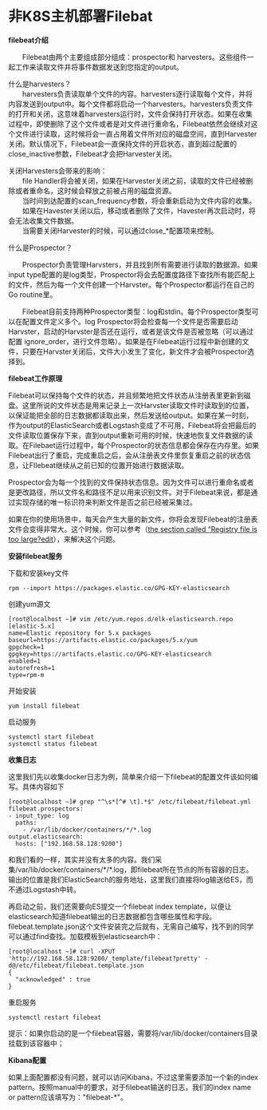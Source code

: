 # 非K8S主机部署Filebat

**filebeat介绍**

　　Filebeat由两个主要组成部分组成：prospector和 harvesters。这些组件一起工作来读取文件并将事件数据发送到您指定的output。

什么是harvesters？  
　　harvesters负责读取单个文件的内容。harvesters逐行读取每个文件，并将内容发送到output中。每个文件都将启动一个harvesters。harvesters负责文件的打开和关闭，这意味着harvesters运行时，文件会保持打开状态。如果在收集过程中，即使删除了这个文件或者是对文件进行重命名，Filebeat依然会继续对这个文件进行读取，这时候将会一直占用着文件所对应的磁盘空间，直到Harvester关闭。默认情况下，Filebeat会一直保持文件的开启状态，直到超过配置的close\_inactive参数，Filebeat才会把Harvester关闭。

关闭Harvesters会带来的影响：  
 　　file Handler将会被关闭，如果在Harvester关闭之前，读取的文件已经被删除或者重命名，这时候会释放之前被占用的磁盘资源。  
 　　当时间到达配置的scan\_frequency参数，将会重新启动为文件内容的收集。  
 　　如果在Havester关闭以后，移动或者删除了文件，Havester再次启动时，将会无法收集文件数据。  
 　　当需要关闭Harvester的时候，可以通过close\_\*配置项来控制。

什么是Prospector？

　　Prospector负责管理Harvsters，并且找到所有需要进行读取的数据源。如果input type配置的是log类型，Prospector将会去配置度路径下查找所有能匹配上的文件，然后为每一个文件创建一个Harvster。每个Prospector都运行在自己的Go routine里。

　　Filebeat目前支持两种Prospector类型：log和stdin。每个Prospector类型可以在配置文件定义多个。log Prospector将会检查每一个文件是否需要启动Harvster，启动的Harvster是否还在运行，或者是该文件是否被忽略（可以通过配置 ignore\_order，进行文件忽略）。如果是在Filebeat运行过程中新创建的文件，只要在Harvster关闭后，文件大小发生了变化，新文件才会被Prospector选择到。

**filebeat工作原理**　　

Filebeat可以保持每个文件的状态，并且频繁地把文件状态从注册表里更新到磁盘。这里所说的文件状态是用来记录上一次Harvster读取文件时读取到的位置，以保证能把全部的日志数据都读取出来，然后发送给output。如果在某一时刻，作为output的ElasticSearch或者Logstash变成了不可用，Filebeat将会把最后的文件读取位置保存下来，直到output重新可用的时候，快速地恢复文件数据的读取。在Filebaet运行过程中，每个Prospector的状态信息都会保存在内存里。如果Filebeat出行了重启，完成重启之后，会从注册表文件里恢复重启之前的状态信息，让FIlebeat继续从之前已知的位置开始进行数据读取。

Prospector会为每一个找到的文件保持状态信息。因为文件可以进行重命名或者是更改路径，所以文件名和路径不足以用来识别文件。对于Filebeat来说，都是通过实现存储的唯一标识符来判断文件是否之前已经被采集过。　　

如果在你的使用场景中，每天会产生大量的新文件，你将会发现Filebeat的注册表文件会变得非常大。这个时候，你可以参考（[the section called “Registry file is too large?](https://www.elastic.co/guide/en/beats/filebeat/current/faq.html#reduce-registry-size)[edit](https://github.com/elastic/beats/edit/5.1/filebeat/docs/faq.asciidoc)），来解决这个问题。

**安装filebeat服务**

下载和安装key文件

```text
rpm --import https://packages.elastic.co/GPG-KEY-elasticsearch
```

创建yum源文

```text
[root@localhost ~]# vim /etc/yum.repos.d/elk-elasticsearch.repo
[elastic-5.x]
name=Elastic repository for 5.x packages
baseurl=https://artifacts.elastic.co/packages/5.x/yum
gpgcheck=1
gpgkey=https://artifacts.elastic.co/GPG-KEY-elasticsearch
enabled=1
autorefresh=1
type=rpm-m
```

开始安装

```text
yum install filebeat
```

启动服务

```text
systemctl start filebeat
systemctl status filebeat
```

**收集日志**

这里我们先以收集docker日志为例，简单来介绍一下filebeat的配置文件该如何编写。具体内容如下

```text
[root@localhost ~]# grep "^\s*[^# \t].*$" /etc/filebeat/filebeat.yml 
filebeat.prospectors:
- input_type: log
  paths:
    - /var/lib/docker/containers/*/*.log
output.elasticsearch:
  hosts: ["192.168.58.128:9200"]
```

和我们看的一样，其实并没有太多的内容。我们采集/var/lib/docker/containers/\*/\*.log，即filebeat所在节点的所有容器的日志。输出的位置是我们ElasticSearch的服务地址，这里我们直接将log输送给ES，而不通过Logstash中转。

再启动之前，我们还需要向ES提交一个filebeat index template，以便让elasticsearch知道filebeat输出的日志数据都包含哪些属性和字段。filebeat.template.json这个文件安装完之后就有，无需自己编写，找不到的同学可以通过find查找。加载模板到elasticsearch中：

```text
[root@localhost ~]# curl -XPUT 'http://192.168.58.128:9200/_template/filebeat?pretty' -d@/etc/filebeat/filebeat.template.json
{
  "acknowledged" : true
}
```

重启服务

```text
systemctl restart filebeat
```

提示：如果你启动的是一个filebeat容器，需要将/var/lib/docker/containers目录挂载到该容器中；

**Kibana配置**

如果上面配置都没有问题，就可以访问Kibana，不过这里需要添加一个新的index pattern。按照manual中的要求，对于filebeat输送的日志，我们的index name or pattern应该填写为："filebeat-\*"。

